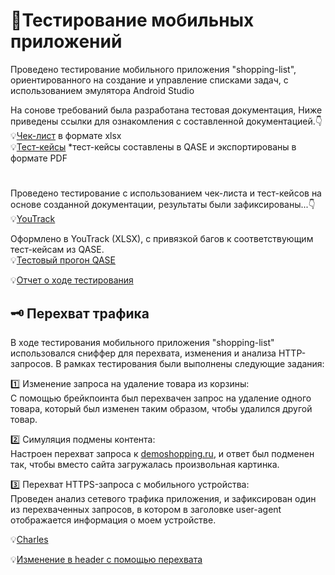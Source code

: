 # 📱Тестирование мобильных приложений  
Проведено тестирование мобильного приложения "shopping-list", ориентированного на создание и управление списками задач, с использованием эмулятора Android Studio  

На сонове требований была разработана тестовая документация, Ниже приведены ссылки для ознакомления с составленной документацией.👇  
💡[Чек-лист](https://docs.google.com/spreadsheets/d/1OmH8O67ZnlJNlikAi7wykgaHPSFwXaDH0XlloGPi_uY/edit?usp=sharing) в формате xlsx  
💡[Тест-кейсы](https://drive.google.com/file/d/1qvYTrS5pGJY-OzanrF549pkitExbNgh3/view?usp=sharing) *тест-кейсы составлены в QASE и экспортированы в формате PDF 
#    

  
Проведено тестирование с использованием чек-листа и тест-кейсов на основе созданной документации, результаты были зафиксированы...👇  
💡[YouTrack](https://docs.google.com/spreadsheets/d/1wNacOKetUtTDWoi4Jv3Z5eXJ1vrY9elU3uLBWE87oDM/edit?usp=sharing)     

Оформлено в YouTrack (XLSX), с привязкой багов к соответствующим тест-кейсам из QASE.  
💡[Тестовый прогон QASE](https://drive.google.com/file/d/1ds13LFQbSIKmab41ZszNTE9AfzxS9v2N/view?usp=sharing)  

💡[Отчет о ходе тестирования  ](https://docs.google.com/document/d/1U4rluJG9db82_EK10Mg7dZ1GYyDSFZvtPanMd6CWm-8/edit?usp=sharing)    

## 🗝 Перехват трафика  
В ходе тестирования мобильного приложения "shopping-list" использовался сниффер для перехвата, изменения и анализа HTTP-запросов.
В рамках тестирования были выполнены следующие задания:

1️⃣ Изменение запроса на удаление товара из корзины:  
С помощью брейкпоинта был перехвачен запрос на удаление одного товара, который был изменен таким образом, чтобы удалился другой товар.  

2️⃣ Симуляция подмены контента:   
Настроен перехват запроса к [demoshopping.ru](https://demoshopping.ru), и ответ был подменен так, чтобы вместо сайта загружалась произвольная картинка.  

3️⃣ Перехват HTTPS-запроса с мобильного устройства:  
Проведен анализ сетевого трафика приложения, и зафиксирован один из перехваченных запросов, в котором в заголовке user-agent отображается информация о моем устройстве.  

💡[Charles](https://drive.google.com/file/d/1pl4dBnzNhprWKtgu6NlTqfAO269KCDPE/view?usp=sharing)    

💡[Изменение в header с помощью перехвата ](https://drive.google.com/file/d/1a_cHaRsJIhRDhibeS9hPpcapeN8FBdjL/view?usp=sharing)
